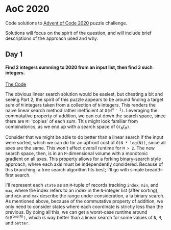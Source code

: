 # AoC 2020

Code solutions to [Advent of Code 2020](https://adventofcode.com/2020) puzzle challenge.

Solutions will focus on the spirit of the question, and will include brief descriptions of the approach used and why.

## Day 1

#### Find 2 integers summing to 2020 from an input list, then find 3 such integers.

[The Code](src/day1.py)

The obvious linear search solution would be easiest, but cheating a bit and seeing Part 2, the spirit of this puzzle appears to be around finding a target sum of `M` integers taken from a collection of `N` integers. This renders the naive linear search method rather inefficient at <code>O(N<sup>M - 1</sup>)</code>. Leveraging the commutative property of addition, we can cut down the search space, since there are `M!` 'copies' of each sum. This might look familiar from combinatorics, as we end up with a search space of <code>O(<sub>N</sub>C<sub>M</sub>)</code>.

Consider that we might be able to do better than a linear search if the input were sorted, which we can do for an upfront cost of `O(N * log(N))`, since all axes are the same. This won't affect overall runtime for `M > 2`. The new search space, then, is in an `M`-dimensional volume with a monotonic gradient on all axes. This property allows for a forking binary-search style approach, where each axis must be independently considered. Because of this branching, a tree search algorithm fits best; I'll go with simple breadth-first search.


I'll represent each `state` as an `M`-tuple of records tracking `index`, `min`, and `max`, where the index refers to an index in the `N`-integer list (after sorting), and `min` and `max` describe the range under consideration, a la binary search. As mentioned above, because of the commutative property of addition, we only need to consider states where each coordinate is strictly less than the previous. By doing all this, we can get a worst-case runtime around <code>O(M<sup>log(N)</sup>)</code>, which is way better than a linear search for some values of `N`, `M`, and `better`.
